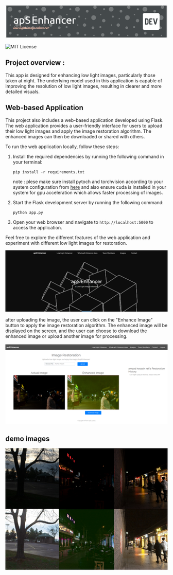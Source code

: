 

![alt text](static/images/github-header-image.png)

![MIT License](https://img.shields.io/badge/License-MIT-blue.svg)


## Project overview : 

This app is designed for enhancing low light images, particularly those taken at night. The underlying model used in this application is capable of improving the resolution of low light images, resulting in clearer and more detailed visuals.

## Web-based Application

This project also includes a web-based application developed using Flask. The web application provides a user-friendly interface for users to upload their low light images and apply the image restoration algorithm. The enhanced images can then be downloaded or shared with others.

To run the web application locally, follow these steps:

1. Install the required dependencies by running the following command in your terminal:
    ```
    pip install -r requirements.txt
    ```
   note : plese make sure install pytoch and torchvision according to your system configuration from [here](https://pytorch.org/get-started/locally/) and also ensure cuda is installed in your system for gpu acceleration which allows faster processing of images. 

2. Start the Flask development server by running the following command:
    ```
    python app.py
    ```

3. Open your web browser and navigate to `http://localhost:5000` to access the application.

Feel free to explore the different features of the web application and experiment with different low light images for restoration.

![alt text](<static/img/Screenshot 2024-03-30 143832.png>)

after uploading the image, the user can click on the "Enhance Image" button to apply the image restoration algorithm. The enhanced image will be displayed on the screen, and the user can choose to download the enhanced image or upload another image for processing.
<br>
<br>
![alt text](static/img/dash.png)


## demo images  

![alt text](static/img/results.jpg)
